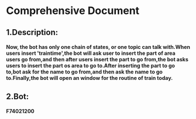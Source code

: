 Comprehensive Document
======================
##	1.Description:
####	Now, the bot has only one chain of states, or one topic can talk with.When users insert 'traintime',the bot will ask user to insert the part of area users go from,and then after users insert the part to go from,the bot asks users to insert the part os area to go to.After inserting the part to go to,bot ask for the name to go from,and then ask the name to go to.Finally,the bot will open an window for the routine of train today.
##	2.Bot:
####	F74021200
